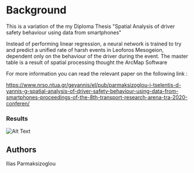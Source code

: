 # Background

This is a variation of the my Diploma Thesis "Spatial Analysis of driver safety behaviour using data from smartphones"

Instead of performing linear regression, a neural network is trained to try and predict a unified rate of harsh events in Leoforos Mesogeion, dependent only on the behaviour of the driver during the event.
The master table is a result of spatial processing thought the ArcMap Software

For more information you can read the relevant paper on the following link :

https://www.nrso.ntua.gr/geyannis/el/pub/parmaksizoglou-i-tselentis-d-yannis-g-spatial-analysis-of-driver-safety-behaviour-using-data-from-smartphones-proceedings-of-the-8th-transport-research-arena-tra-2020-conferen/

### Results


![Alt Text](https://github.com/iparmax/diploma_thesis_variation/results.png)

## Authors

Ilias Parmaksizoglou



